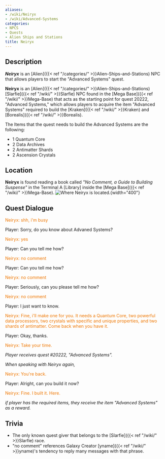 ```yaml
---
aliases:
- /wiki/Neiryx
- /wiki/Advanced-Systems
categories:
- NPCS
- Quests
- Alien Ships and Stations
title: Neiryx
---
```


## Description

**_Neiryx_** is an [Alien]({{< ref "/categories/" >}}Alien-Ships-and-Stations) NPC that allows players to start the "Advanced Systems" quest.

**Neiryx** is an [Alien]({{< ref "/categories/" >}}Alien-Ships-and-Stations) [Slarfie]({{< ref "/wiki/" >}}Slarfie) NPC found in the [Mega Base]({{< ref "/wiki/" >}}Mega-Base) that acts as the starting point for quest 20222, "Advanced Systems," which allows players to acquire the item "Advanced Systems" required to build the [Kraken]({{< ref "/wiki/" >}}Kraken) and [Borealis]({{< ref "/wiki/" >}}Borealis).

The Items that the quest needs to build the Advanced Systems are the following:

- 1 Quantum Core
- 2 Data Archives
- 2 Antimatter Shards
- 2 Ascension Crystals

## Location

**Neiryx** is found reading a book called _"No Comment, a Guide to Building Suspense"_ in the Terminal A [Library] inside the [Mega Base]({{< ref "/wiki/" >}}Mega-Base). ![Where Neiryx is
located.](Advancedsystems1.png "Where Neiryx is located."){width="400"}

## Quest Dialogue 

<span style="color:#ee7600">Neiryx: shh, i'm busy</span>

Player: Sorry, do you know about Advaned Systems?

<span style="color:#ee7600">Neiryx: yes</span>

Player: Can you tell me how?

<span style="color:#ee7600">Neiryx: no comment</span>

Player: Can you tell me how?

<span style="color:#ee7600">Neiryx: no comment</span>

Player: Seriously, can you please tell me how?

<span style="color:#ee7600">Neiryx: no comment</span>

Player: I just want to know.

<span style="color:#ee7600">Neiryx: Fine, i'll make one for you. It needs a Quantum Core, two powerful data processors, two crystals with specific and unique properties, and two shards of antimatter. Come back when you have it.</span>

Player: Okay, thanks.

<span style="color:#ee7600">Neiryx: Take your time.</span>

_Player receives quest #20222, "Advanced Systems"._

_When speaking with Neiryx again,_

<span style="color:#ee7600">Neiryx: You're back.</span>

Player: Alright, can you build it now?

<span style="color:#ee7600">Neiryx: Fine. I built it. Here.</span>

_if player has the required items, they receive the item "Advanced Systems" as a reward._

## Trivia

- The only known quest giver that belongs to the [Slarfie]({{< ref "/wiki/" >}}Slarfie) race.
- "no comment" references Galaxy Creator [yname]({{< ref "/wiki/" >}}yname)'s tendency to reply many messages with that phrase.